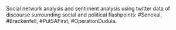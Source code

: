 
Social network analysis and sentiment analysis using twitter data of discourse surrounding social and political flashpoints: #Senekal, #Brackenfell, #PutSAFirst, #OperationDudula. 
